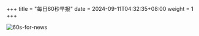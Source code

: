 +++
title = "每日60秒早报"
date = 2024-09-11T04:32:35+08:00
weight = 1
+++

![60s-for-news](/img/zaobao/zaobao.png "由 ALAPI 提供支持")
